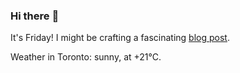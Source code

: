 ### Hi there :wave:

It's Friday! I might be crafting a fascinating [blog post](https://www.benjaminwuethrich.dev).

Weather in Toronto: sunny, at +21°C.
